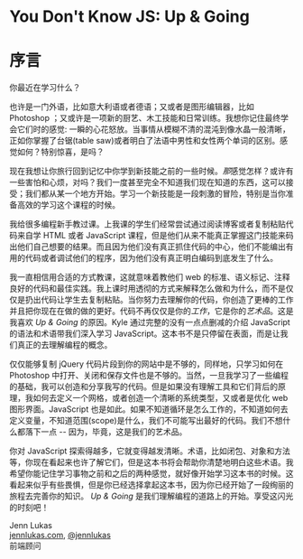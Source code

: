 # You Don't Know JS: Up & Going
# 序言

你最近在学习什么？

也许是一门外语，比如意大利语或者德语；又或者是图形编辑器，比如 Photoshop ；又或许是一项新的厨艺、木工技能和日常训练。我想你记住最终学会它们时的感觉: 一瞬的心花怒放。当事情从模糊不清的混沌到像水晶一般清晰，正如你掌握了台锯(table saw)或者明白了法语中男性和女性两个单词的区别。感觉如何？特别惊喜，是吗？

现在我想让你旅行回到记忆中你学到新技能之前的一些时候。*那*感觉怎样？或许有一些害怕和心烦，对吗？我们一度甚至完全不知道我们现在知道的东西，这可以接受；我们都从某一个地方开始。学习一个新技能是一段刺激的冒险，特别是当你准备高效的学习这个课程的时候。

我给很多编程新手教过课。上我课的学生们经常尝试通过阅读博客或者复制粘贴代码来自学 HTML 或者 JavaScript 课程，但是他们从来不能真正掌握这门技能来码出他们自己想要的结果。而且因为他们没有真正抓住代码的中心，他们不能编出有用的代码或者调试他们的程序，因为他们没有真正明白编码到底发生了什么。

我一直相信用合适的方式教课，这就意味着教他们 web 的标准、语义标记、注释良好的代码和最佳实践。我上课时用透彻的方式来解释怎么做和为什么，而不是仅仅是扔出代码让学生去复制粘贴。当你努力去理解你的代码，你创造了更棒的工作并且把你现在在做的做的更好。代码不再仅仅是你的*工作*，它是你的*艺术品*。这是我喜欢 *Up & Going* 的原因。Kyle 通过完整的没有一点点删减的介绍 JavaScript 的语法和术语带我们深入学习 JavaScript。这本书不是只停留在表面，而是让我们真正的去理解编程的概念。

仅仅能够复制 jQuery 代码片段到你的网站中是不够的，同样地，只学习如何在 Photoshop 中打开、关闭和保存文件也是不够的。当然，一旦我学习了一些编程的基础，我可以创造和分享我写的代码。但是如果没有理解工具和它们背后的原理，我如何去定义一个网格，或者创造一个清晰的系统类型，又或者是优化 web 图形界面。JavaScript 也是如此。如果不知道循环是怎么工作的，不知道如何去定义变量，不知道范围(scope)是什么，我们不可能写出最好的代码。我们不想什么都落下一点 -- 因为，毕竟，这是我们的艺术品。

你对 JavaScript 探索得越多，它就变得越发清晰。术语，比如闭包、对象和方法等，你现在看起来也许了解它们，但是这本书将会帮助你清楚地明白这些术语。我希望你能记住学习事物之前和之后的两种感觉，就好像开始学习这本书的时候。这看起来似乎有些畏惧，但是你已经选择拿起这本书，因为你已经开始了一段绚丽的旅程去完善你的知识。 *Up & Going* 是我们理解编程的道路上的开始。享受这闪光的时刻吧！

Jenn Lukas<br>
[jennlukas.com](http://jennlukas.com/), [@jennlukas](https://twitter.com/jennlukas)<br>
前端顾问
